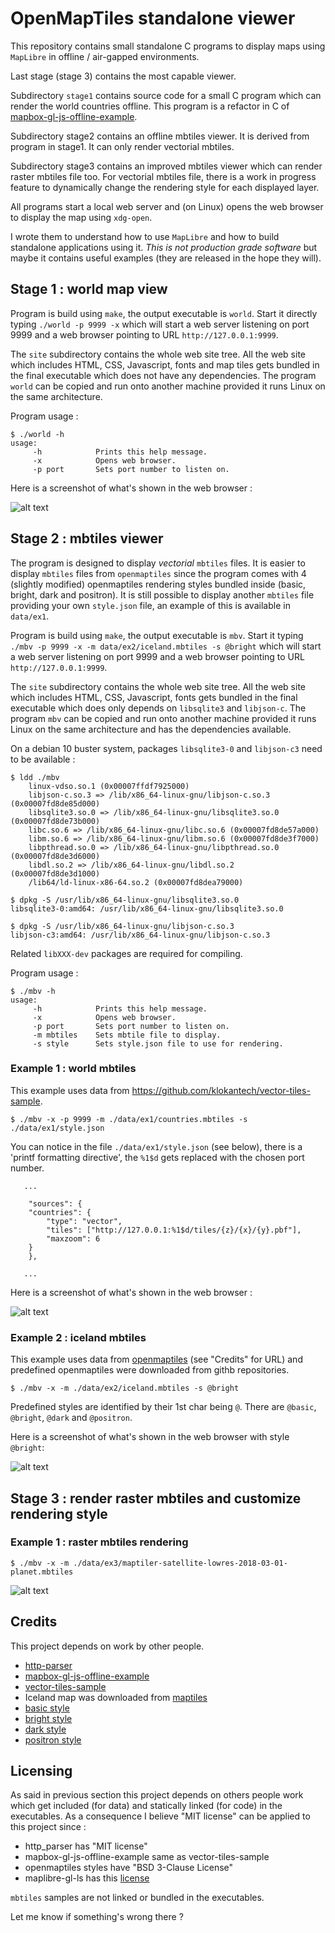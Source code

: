 # OpenMapTiles standalone viewer

This repository contains small standalone C programs to display maps using `MapLibre` in offline / air-gapped environments.

Last stage (stage 3) contains the most capable viewer.

Subdirectory `stage1` contains source code for a small C program which can render the world countries offline.
This program is a refactor in C of [mapbox-gl-js-offline-example](https://github.com/klokantech/mapbox-gl-js-offline-example).

Subdirectory stage2 contains an offline mbtiles viewer. It is derived from program in stage1. It can only render vectorial mbtiles.

Subdirectory stage3 contains an improved mbtiles viewer which can render raster mbtiles file too. For vectorial mbtiles file, there is a work in progress feature to dynamically change the rendering style for each displayed layer.

All programs start a local web server and (on Linux) opens the web browser to display the map using `xdg-open`.

I wrote them to understand how to use `MapLibre` and how to build standalone applications using it. *This is not production grade software* but maybe it contains useful examples (they are released in the hope they will). 

## Stage 1 : world map view

Program is build using `make`, the output executable is `world`. Start it directly typing `./world -p 9999 -x` which will start a web server listening on port 9999 and a web browser pointing to URL `http://127.0.0.1:9999`.

The `site` subdirectory contains the whole web site tree. All the web site which includes HTML, CSS, Javascript, fonts and map tiles gets bundled in the final executable which does not have any dependencies. The program `world` can be copied and run onto another machine provided it runs Linux on the same architecture.

Program usage :
~~~~
$ ./world -h
usage: 
	 -h            Prints this help message.
	 -x            Opens web browser.
	 -p port       Sets port number to listen on.
~~~~

Here is a screenshot of what's shown in the web browser :

![alt text](images/world.png)


## Stage 2 : mbtiles viewer

The program is designed to display *vectorial* `mbtiles` files. It is easier to display `mbtiles` files from `openmaptiles` since the program comes with 4 (slightly modified) openmaptiles rendering styles bundled inside (basic, bright, dark and positron). It is still possible to display another `mbtiles` file providing your own `style.json` file, an example of this is available in `data/ex1`.

Program is build using `make`, the output executable is `mbv`. Start it typing `./mbv -p 9999 -x -m data/ex2/iceland.mbtiles -s @bright` which will start a web server listening on port 9999 and a web browser pointing to URL `http://127.0.0.1:9999`.

The `site` subdirectory contains the whole web site tree. All the web site which includes HTML, CSS, Javascript, fonts gets bundled in the final executable which does only depends on `libsqlite3` and `libjson-c`. The program `mbv` can be copied and run onto another machine provided it runs Linux on the same architecture and has the dependencies available.

On a debian 10 buster system, packages `libsqlite3-0` and `libjson-c3` need to be available :
~~~~
$ ldd ./mbv
	linux-vdso.so.1 (0x00007ffdf7925000)
	libjson-c.so.3 => /lib/x86_64-linux-gnu/libjson-c.so.3 (0x00007fd8de85d000)
	libsqlite3.so.0 => /lib/x86_64-linux-gnu/libsqlite3.so.0 (0x00007fd8de73b000)
	libc.so.6 => /lib/x86_64-linux-gnu/libc.so.6 (0x00007fd8de57a000)
	libm.so.6 => /lib/x86_64-linux-gnu/libm.so.6 (0x00007fd8de3f7000)
	libpthread.so.0 => /lib/x86_64-linux-gnu/libpthread.so.0 (0x00007fd8de3d6000)
	libdl.so.2 => /lib/x86_64-linux-gnu/libdl.so.2 (0x00007fd8de3d1000)
	/lib64/ld-linux-x86-64.so.2 (0x00007fd8dea79000)

$ dpkg -S /usr/lib/x86_64-linux-gnu/libsqlite3.so.0
libsqlite3-0:amd64: /usr/lib/x86_64-linux-gnu/libsqlite3.so.0

$ dpkg -S /usr/lib/x86_64-linux-gnu/libjson-c.so.3
libjson-c3:amd64: /usr/lib/x86_64-linux-gnu/libjson-c.so.3
~~~~

Related `libXXX-dev` packages are required for compiling.

Program usage :
~~~~
$ ./mbv -h
usage: 
	 -h            Prints this help message.
	 -x            Opens web browser.
	 -p port       Sets port number to listen on.
	 -m mbtiles    Sets mbtile file to display.
	 -s style      Sets style.json file to use for rendering.
~~~~

### Example 1 : world mbtiles

This example uses data from https://github.com/klokantech/vector-tiles-sample.

~~~~
$ ./mbv -x -p 9999 -m ./data/ex1/countries.mbtiles -s ./data/ex1/style.json
~~~~

You can notice in the file `./data/ex1/style.json` (see below), there is a 'printf formatting directive', the `%1$d` gets replaced with the chosen port number.

~~~~
   ...
   
    "sources": {
	"countries": {
	    "type": "vector",
	    "tiles": ["http://127.0.0.1:%1$d/tiles/{z}/{x}/{y}.pbf"],
	    "maxzoom": 6
	}
    },
    
   ...   
~~~~

Here is a screenshot of what's shown in the web browser :

![alt text](images/ex1.png)

### Example 2 : iceland mbtiles

This example uses data from [openmaptiles](https://openmaptiles.org/) (see "Credits" for URL) and predefined openmaptiles were downloaded from githb repositories.

~~~~
$ ./mbv -x -m ./data/ex2/iceland.mbtiles -s @bright
~~~~

Predefined styles are identified by their 1st char being `@`. There are `@basic`, `@bright`, `@dark` and `@positron`.

Here is a screenshot of what's shown in the web browser with style `@bright`:

![alt text](images/ex2.png)

## Stage 3 : render raster mbtiles and customize rendering style

### Example 1 : raster mbtiles rendering

~~~~
$ ./mbv -x -m ./data/ex3/maptiler-satellite-lowres-2018-03-01-planet.mbtiles
~~~~

![alt text](images/raster-sat.png)


## Credits

This project depends on work by other people.

 * [http-parser](https://github.com/nodejs/http-parser)
 * [mapbox-gl-js-offline-example](https://github.com/klokantech/mapbox-gl-js-offline-example)
 * [vector-tiles-sample](https://github.com/klokantech/vector-tiles-sample)
 * Iceland map was downloaded from [maptiles](https://data.maptiler.com/downloads/tileset/osm/europe/iceland/)
 * [basic style](https://github.com/openmaptiles/maptiler-basic-gl-style)
 * [bright style](https://github.com/openmaptiles/osm-bright-gl-style)
 * [dark style](https://github.com/openmaptiles/positron-gl-style)
 * [positron style](https://github.com/openmaptiles/dark-matter-gl-style)


## Licensing

As said in previous section this project depends on others people work which get included (for data) and statically linked (for code) in the executables.
As a consequence I believe "MIT license" can be applied to this project since :

 * http_parser has "MIT license"
 * mapbox-gl-js-offline-example same as vector-tiles-sample
 * openmaptiles styles have "BSD 3-Clause License"
 * maplibre-gl-ls has this [license](https://github.com/maplibre/maplibre-gl-js/blob/main/LICENSE.txt)

`mbtiles` samples are not linked or bundled in the executables.

Let me know if something's wrong there ?



